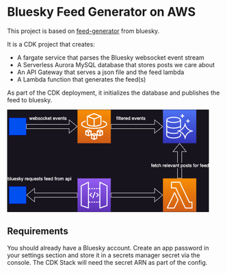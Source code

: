 # Bluesky Feed Generator on AWS

This project is based on [feed-generator](https://github.com/bluesky-social/feed-generator) from bluesky.

It is a CDK project that creates:

- A fargate service that parses the Bluesky websocket event stream
- A Serverless Aurora MySQL database that stores posts we care about
- An API Gateway that serves a json file and the feed lambda
- A Lambda function that generates the feed(s)

As part of the CDK deployment, it initializes the database and publishes the feed to bluesky.

![](./Bluesky-Feed-AWS.drawio.png)

## Requirements

You should already have a Bluesky account.  Create an app password in your settings section and store it in a secrets manager secret via the console.  The CDK Stack will need the secret ARN as part of the config.
